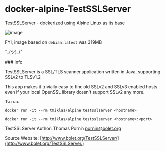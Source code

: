 # docker-alpine-TestSSLServer
TestSSLServer - dockerized using Alpine Linux as its base

![image](https://badge.imagelayers.io/tmiklas/alpine-testsslserver.svg)

FYI, image based on ```debian:latest``` was 319MB
 
 ¯\_(ツ)_/¯

### Info

TestSSLServer is a SSL/TLS scanner application written in Java, supporting SSLv2 to TLSv1.2

This app makes it trivially easy to find old SSLv2 and SSLv3 enabled hosts even if your local OpenSSL library doesn't support SSLv2 any more.

To run:

```docker run -it --rm tmiklas/alpine-testsslserver <hostname>```

```docker run -it --rm tmiklas/alpine-testsslserver <hostname>:<port>```


TestSSLServer Author: Thomas Pornin <pornin@bolet.org>

Source Website: [http://www.bolet.org/TestSSLServer/](http://www.bolet.org/TestSSLServer/)
